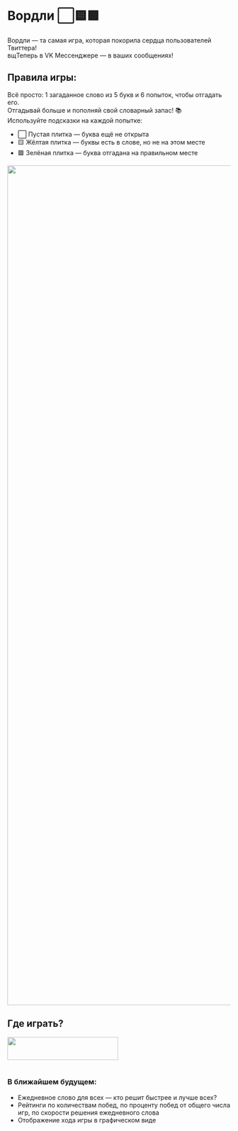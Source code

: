 # Вордли ⬜🟨🟩
Вордли — та самая игра, которая покорила сердца пользователей Твиттера!<br>вщТеперь в VK Мессенджере — в ваших сообщениях!

## Правила игры:
Всё просто: 1 загаданное слово из 5 букв и 6 попыток, чтобы отгадать его. <br>
Отгадывай больше и пополняй свой словарный запас! 📚 <br>
Используйте подсказки на каждой попытке:
- ⬜ Пустая плитка — буква ещё не открыта
- 🟨 Жёлтая плитка — буквы есть в слове, но не на этом месте
- 🟩 Зелёная плитка — буква отгадана на правильном месте

<img width="1896" src="https://user-images.githubusercontent.com/22418658/177381573-37b08c4e-3ad6-4f08-a00f-34a8f950d1e7.png">

## Где играть?
[<img src='https://user-images.githubusercontent.com/22418658/177369949-430ad75f-b467-49e4-bd40-f8e8e1a3b839.png' width=250 height=52>](https://vk.me/wordle_game)<br>⠀
### В ближайшем будущем:
- Ежедневное слово для всех — кто решит быстрее и лучше всех?
- Рейтинги по количествам побед, по проценту побед от общего числа игр, по скорости решения ежедневного слова
- Отображение хода игры в графическом виде
